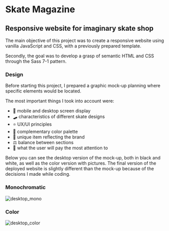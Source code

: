 # Skate Magazine

## Responsive website for imaginary skate shop

The main objective of this project was to create a responsive website using vanilla JavaScript and CSS, with a previously prepared template.

Secondly, the goal was to develop a grasp of semantic HTML and CSS through the Sass 7-1 pattern.

### Design

Before starting this project, I prepared a graphic mock-up planning where specific elements would be located.

The most important things I took into account were:
- 📱 mobile and desktop screen display
- 🛹 characteristics of different skate designs
- ⭐ UX/UI principles
- 🎨 complementary color palette
- 💎 unique item reflecting the brand
- ⚖ balance between sections
- 👀 what the user will pay the most attention to

Below you can see the desktop version of the mock-up, both in black and white, as well as the color version with pictures. The final version of the deployed website is slightly different than the mock-up because of the decisions I made while coding.

### Monochromatic

![desktop_mono](https://github.com/cypsik/skate-magazine/assets/137959960/f3643683-58ab-4f0f-b013-d15f8fda1588)

### Color

![desktop_color](https://github.com/cypsik/skate-magazine/assets/137959960/17bf7d80-c894-4d98-9586-0f9a5dc9eb00)
